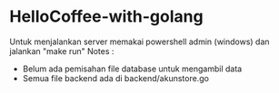 # HelloCoffee-with-golang

Untuk menjalankan server memakai powershell admin (windows) dan jalankan "make run"
Notes :
- Belum ada pemisahan file database untuk mengambil data
- Semua file backend ada di backend/akunstore.go
